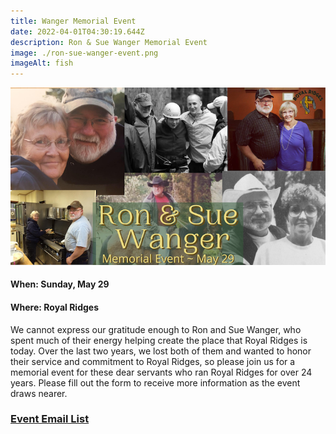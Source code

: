 ```yaml
---
title: Wanger Memorial Event
date: 2022-04-01T04:30:19.644Z
description: Ron & Sue Wanger Memorial Event
image: ./ron-sue-wanger-event.png
imageAlt: fish
---
```

![Wanger Event](ron-sue-wanger-event.png "Ron & Sue Memorial Event")

#### When: Sunday, May 29

#### Where: Royal Ridges

   We cannot express our gratitude enough to Ron and Sue Wanger, who spent much of their energy helping create the place that Royal Ridges is today. Over the last two years, we lost both of them and wanted to honor their service and commitment to Royal Ridges, so please join us for a memorial event for these dear servants who ran Royal Ridges for over 24 years. Please fill out the form to receive more information as the event draws nearer.

### [Event Email List](https://forms.gle/6LG7exfZM5iNPwyr5)